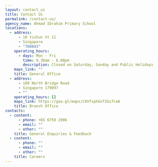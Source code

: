 ```yaml
---
layout: contact_us
title: Contact Us
permalink: /contact-us/
agency_name: Ahmad Ibrahim Primary School
locations:
  - address:
      - 10 Yishun St 11
      - Singapore
      - "768643"
    operating_hours:
      - days: Mon - Fri
        time: 8.30am - 6.00pm
        description: Closed on Saturday, Sunday and Public Holidays
    maps_link: ""
    title: General Office
  - address:
      - 109 North Bridge Road
      - Singapore 179097
      - ""
    operating_hours: []
    maps_link: https://goo.gl/maps/C8VfxphGxT2GsfcaA
    title: Branch Office
contacts:
  - content:
      - phone: +65 6759 2906
      - email: ""
      - other: ""
    title: General Enquiries & Feedback
  - content:
      - phone: ""
      - email: ""
      - other: ""
    title: Careers
---
```

